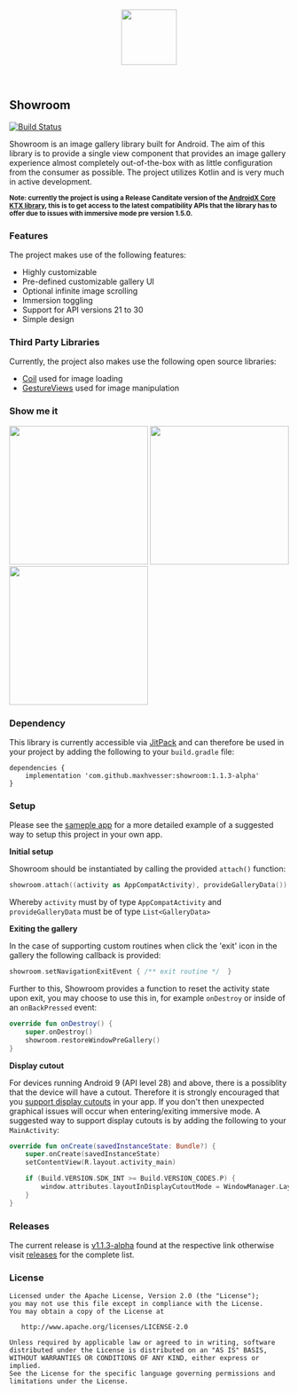 </br>
<p 
  align="center">
  <img 
    src="https://raw.githubusercontent.com/maxhvesser/showroom/master/images/ic_showroom.svg" 
    height="100">
</p>
</br>

## Showroom

[![Build Status](https://travis-ci.com/MaxHvesser/showroom.svg?branch=master)](https://travis-ci.com/MaxHvesser/showroom)

Showroom is an image gallery library built for Android. The aim of this library is to provide a single view component that provides an image gallery experience almost completely out-of-the-box with as little configuration from the consumer as possible. The project utilizes Kotlin and is very much in active development.

<sup>**Note: currently the project is using a Release Canditate version of the [AndroidX Core KTX library](https://developer.android.com/jetpack/androidx/releases/core), this is to get access to the latest compatibility APIs that the library has to offer due to issues with immersive mode pre version 1.5.0.**</sup>

### Features

The project makes use of the following features: 

- Highly customizable
- Pre-defined customizable gallery UI 
- Optional infinite image scrolling
- Immersion toggling
- Support for API versions 21 to 30
- Simple design

### Third Party Libraries

Currently, the project also makes use the following open source libraries: 

- [Coil](https://github.com/coil-kt/coil) used for image loading
- [GestureViews](https://github.com/alexvasilkov/GestureViews) used for image manipulation

### Show me it

<p
  align="left">
  <img 
      src="https://raw.githubusercontent.com/maxhvesser/showroom/master/images/screenshot_home.jpg"
      width="250">
  <img 
      src="https://raw.githubusercontent.com/maxhvesser/showroom/master/images/screenshot_gallery.jpg"
      width="250">
  <img 
      src="https://raw.githubusercontent.com/maxhvesser/showroom/master/images/showroom_recording.webp"
      width="250">
</p>

### Dependency

This library is currently accessible via [JitPack](https://jitpack.io/#maxhvesser/showroom) and can therefore be used in your project by adding the following to your `build.gradle` file:

```Gradle
dependencies {
    implementation 'com.github.maxhvesser:showroom:1.1.3-alpha'
}
```

### Setup

Please see the [sameple app](https://github.com/maxhvesser/showroom/tree/master/app/src/main) for a more detailed example of a suggested way to setup this project in your own app.

**Initial setup**

Showroom should be instantiated by calling the provided `attach()` function:

```Kotlin
showroom.attach((activity as AppCompatActivity), provideGalleryData())
```

Whereby `activity` must by of type `AppCompatActivity` and `provideGalleryData` must be of type `List<GalleryData>`

**Exiting the gallery**

In the case of supporting custom routines when click the 'exit' icon in the gallery the following callback is provided:

```Kotlin
showroom.setNavigationExitEvent { /** exit routine */  }
```

Further to this, Showroom provides a function to reset the activity state upon exit, you may choose to use this in, for example `onDestroy` or inside of an `onBackPressed` event: 

```Kotlin
override fun onDestroy() {
    super.onDestroy()
    showroom.restoreWindowPreGallery()
}
```

**Display cutout**

For devices running Android 9 (API level 28) and above, there is a possiblity that the device will have a cutout. Therefore it is strongly encouraged that you [support display cutouts](https://developer.android.com/guide/topics/display-cutout) in your app. If you don't then unexpected graphical issues will occur when entering/exiting immersive mode. A suggested way to support display cutouts is by adding the following to your `MainActivity`:

```Kotlin
override fun onCreate(savedInstanceState: Bundle?) {
    super.onCreate(savedInstanceState)
    setContentView(R.layout.activity_main)

    if (Build.VERSION.SDK_INT >= Build.VERSION_CODES.P) {
        window.attributes.layoutInDisplayCutoutMode = WindowManager.LayoutParams.LAYOUT_IN_DISPLAY_CUTOUT_MODE_SHORT_EDGES
    }
}
```

### Releases

The current release is [v1.1.3-alpha](https://github.com/maxhvesser/showroom/releases/tag/1.1.3-alpha) found at the respective link otherwise visit [releases](https://github.com/maxhvesser/showroom/releases) for the complete list.

### License

```
Licensed under the Apache License, Version 2.0 (the "License");
you may not use this file except in compliance with the License.
You may obtain a copy of the License at

   http://www.apache.org/licenses/LICENSE-2.0

Unless required by applicable law or agreed to in writing, software
distributed under the License is distributed on an "AS IS" BASIS,
WITHOUT WARRANTIES OR CONDITIONS OF ANY KIND, either express or implied.
See the License for the specific language governing permissions and
limitations under the License.
```
